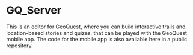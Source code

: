 # GQ_Server
This is an editor for GeoQuest, where you can build interactive trails and location-based stories and quizes, that can be played with the GeoQuest mobile app. The code for the mobile app is also available here in a public repository.
